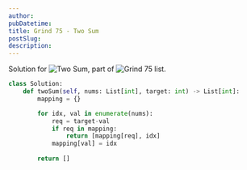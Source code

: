 ```yaml
---
author: 
pubDatetime: 
title: Grind 75 - Two Sum
postSlug: 
description: 
---
```


Solution for ![Two Sum](https://leetcode.com/problems/two-sum/description/), part of ![Grind 75](https://www.techinterviewhandbook.org/grind75) list.

```python
class Solution:
    def twoSum(self, nums: List[int], target: int) -> List[int]:
        mapping = {}

        for idx, val in enumerate(nums):
            req = target-val
            if req in mapping:
                return [mapping[req], idx]
            mapping[val] = idx
            
        return []
```
